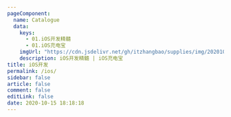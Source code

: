 ```yaml
---
pageComponent:
  name: Catalogue
  data:
    keys:
      - 01.iOS开发精髓
      - 01.iOS充电宝
    imgUrl: "https://cdn.jsdelivr.net/gh/itzhangbao/supplies/img/20201016153308.png"
    description: iOS开发精髓 | iOS充电宝
title: iOS开发
permalink: /ios/
sidebar: false
article: false
comment: false
editLink: false
date: 2020-10-15 18:18:18
---
```

